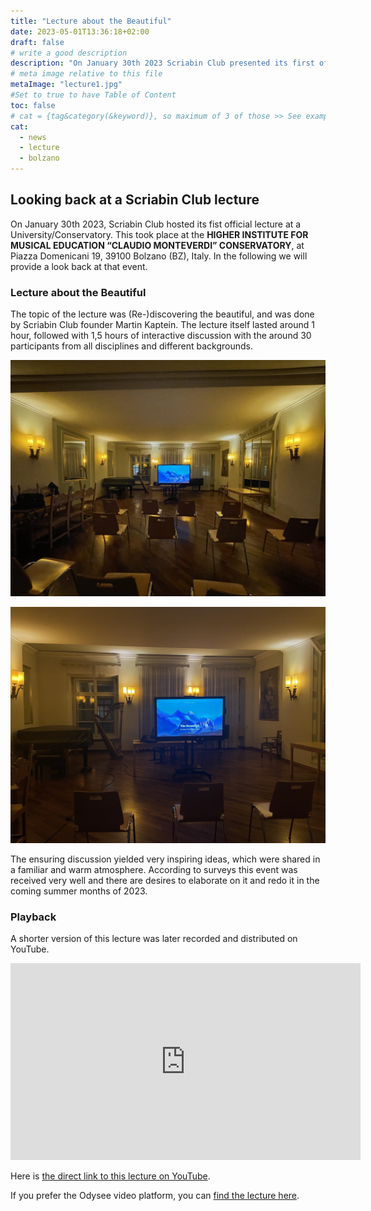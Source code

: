```yaml
---
title: "Lecture about the Beautiful"
date: 2023-05-01T13:36:18+02:00
draft: false
# write a good description
description: "On January 30th 2023 Scriabin Club presented its first official lecture at the Bolzano Conservatory in Italy. The topic was 'Rediscovering the Beautiful' and the presentation was done by Martin Kaptein. The presentation was deemed a sucess and we are providing a playback."
# meta image relative to this file
metaImage: "lecture1.jpg" 
#Set to true to have Table of Content
toc: false 
# cat = {tag&category(&keyword)}, so maximum of 3 of those >> See example.com/cat for an example of which categories to use
cat:
  - news
  - lecture
  - bolzano
---
```



## Looking back at a Scriabin Club lecture

On January 30th 2023, Scriabin Club hosted its fist official lecture at a University/Conservatory.
This took place at the **HIGHER INSTITUTE FOR MUSICAL EDUCATION “CLAUDIO MONTEVERDI” CONSERVATORY**, at Piazza Domenicani 19, 39100 Bolzano (BZ), Italy.
In the following we will provide a look back at that event.

### Lecture about the Beautiful

The topic of the lecture was (Re-)discovering the beautiful, and was done by Scriabin Club founder Martin Kaptein.
The lecture itself lasted around 1 hour, followed with 1,5 hours of interactive discussion with the around 30 participants from all disciplines and different backgrounds.

![Picture of Scriabin Club lecture](lecture1.jpg)

![Another picture of the lecture about beautiful things in life](lecture2.jpg)

The ensuring discussion yielded very inspiring ideas, which were shared in a familiar and warm atmosphere.
According to surveys this event was received very well and there are desires to elaborate on it and redo it in the coming summer months of 2023.

### Playback

A shorter version of this lecture was later recorded and distributed on YouTube.

<iframe width="560" height="315" src="https://www.youtube.com/embed/3-IlPgdl5hs" title="YouTube video player" frameborder="0" allow="accelerometer; autoplay; clipboard-write; encrypted-media; gyroscope; picture-in-picture; web-share" allowfullscreen></iframe>

Here is [the direct link to this lecture on YouTube](https://www.youtube.com/watch?v=3-IlPgdl5hs).

If you prefer the Odysee video platform, you can [find the lecture here](https://odysee.com/@martinkaptein:9/rediscovering_beautiful:e).
